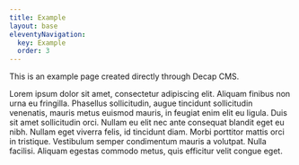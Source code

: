 ```yaml
---
title: Example
layout: base
eleventyNavigation:
  key: Example
  order: 3
---
```

This is an example page created directly through Decap CMS.

Lorem ipsum dolor sit amet, consectetur adipiscing elit. Aliquam finibus non urna eu fringilla. Phasellus sollicitudin, augue tincidunt sollicitudin venenatis, mauris metus euismod mauris, in feugiat enim elit eu ligula. Duis sit amet sollicitudin orci. Nullam eu elit nec ante consequat blandit eget eu nibh. Nullam eget viverra felis, id tincidunt diam. Morbi porttitor mattis orci in tristique. Vestibulum semper condimentum mauris a volutpat. Nulla facilisi. Aliquam egestas commodo metus, quis efficitur velit congue eget.